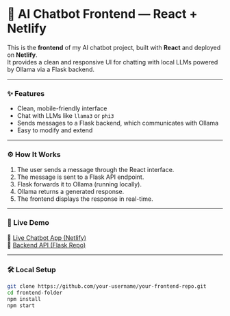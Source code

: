 # 🤖 AI Chatbot Frontend — React + Netlify

This is the **frontend** of my AI chatbot project, built with **React** and deployed on **Netlify**.  
It provides a clean and responsive UI for chatting with local LLMs powered by Ollama via a Flask backend.

---

### ✨ Features

- Clean, mobile-friendly interface
- Chat with LLMs like `llama3` or `phi3`
- Sends messages to a Flask backend, which communicates with Ollama
- Easy to modify and extend

---

### ⚙️ How It Works

1. The user sends a message through the React interface.
2. The message is sent to a Flask API endpoint.
3. Flask forwards it to Ollama (running locally).
4. Ollama returns a generated response.
5. The frontend displays the response in real-time.

---

### 🚀 Live Demo

🔗 [Live Chatbot App (Netlify)](https://chatbot-react25.netlify.app/)  
🔗 [Backend API (Flask Repo)]([https://github.com/your-username/your-backend-repo](https://github.com/Ayoub-ben-hamada/chatbot-backend))

---

### 🛠️ Local Setup

```bash
git clone https://github.com/your-username/your-frontend-repo.git
cd frontend-folder
npm install
npm start
 ```
